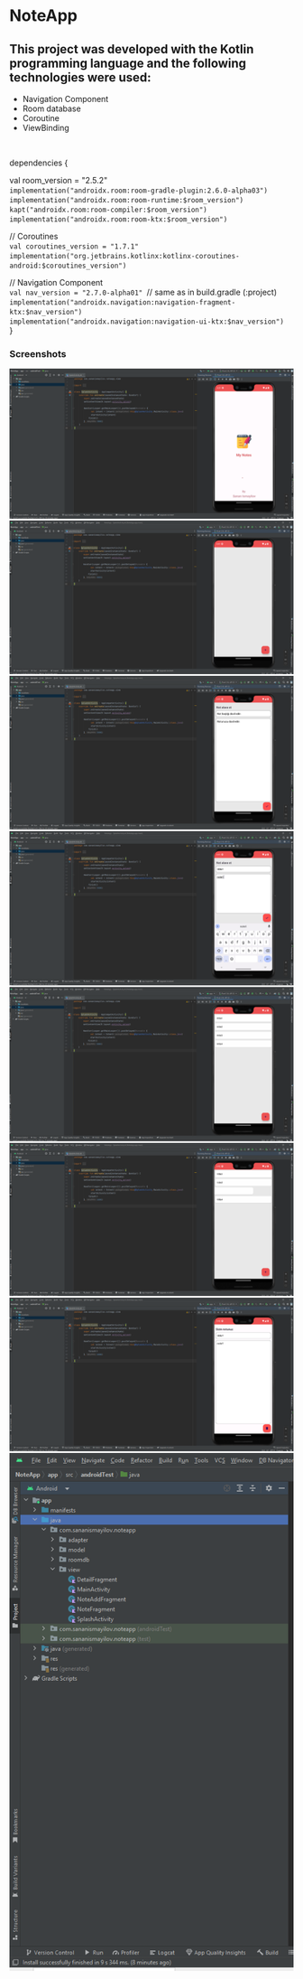 # NoteApp
## This project was developed with the Kotlin programming language and the following technologies were used:<br/>
- Navigation Component <br/>
- Room database <br/>
- Coroutine <br/>
- ViewBinding <br/>
<br/>

dependencies { <br/>

  val room_version = "2.5.2"<br/>
   `implementation("androidx.room:room-gradle-plugin:2.6.0-alpha03")`<br/>
 `implementation("androidx.room:room-runtime:$room_version")`<br/>
  `kapt("androidx.room:room-compiler:$room_version")`<br/>
   `implementation("androidx.room:room-ktx:$room_version")`<br/>

// Coroutines<br/>
  `val coroutines_version = "1.7.1" `<br/>
  `implementation("org.jetbrains.kotlinx:kotlinx-coroutines-android:$coroutines_version")`<br/>

// Navigation Component<br/>
  `val nav_version = "2.7.0-alpha01" `// same as in build.gradle (:project) <br/>
  `implementation("androidx.navigation:navigation-fragment-ktx:$nav_version") `<br/>
 `implementation("androidx.navigation:navigation-ui-ktx:$nav_version") `<br/> }<br/>

 ### Screenshots  <br/>

 !["image1"](https://github.com/SananIsmayilov/NoteApp/blob/master/Screenshots/Screenshot%20(57).png)
 <br/>
  !["image1"](https://github.com/SananIsmayilov/NoteApp/blob/master/Screenshots/Screenshot%20(58).png)
 <br/>
  !["image1"](https://github.com/SananIsmayilov/NoteApp/blob/master/Screenshots/Screenshot%20(59).png)
 <br/>
  !["image1"](https://github.com/SananIsmayilov/NoteApp/blob/master/Screenshots/Screenshot%20(60).png)
 <br/>
  !["image1"](https://github.com/SananIsmayilov/NoteApp/blob/master/Screenshots/Screenshot%20(61).png)
 <br/>
  !["image1"](https://github.com/SananIsmayilov/NoteApp/blob/master/Screenshots/Screenshot%20(62).png)
 <br/>
  !["image1"](https://github.com/SananIsmayilov/NoteApp/blob/master/Screenshots/Screenshot%20(63).png)
 <br/>
  !["image1"](https://github.com/SananIsmayilov/NoteApp/blob/master/Screenshots/Screenshot%20(64).png)
 <br/>
